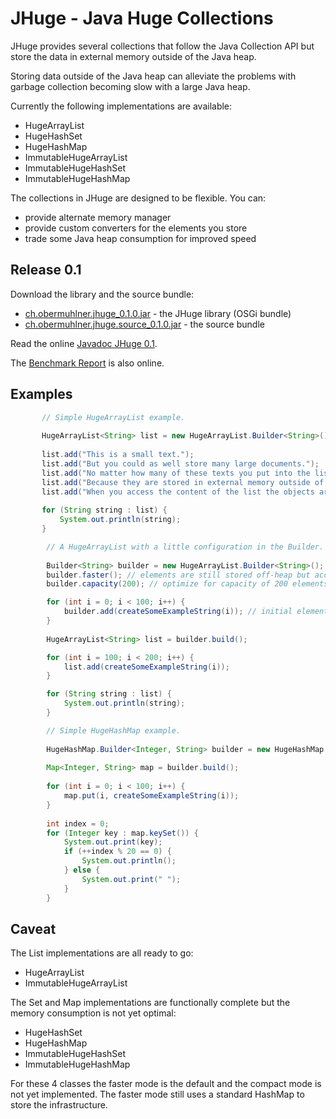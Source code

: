 # JHuge - Java Huge Collections

JHuge provides several collections that follow the Java Collection API but store the data in external memory outside of the Java heap.

Storing data outside of the Java heap can alleviate the problems with garbage collection becoming slow with a large Java heap.

Currently the following implementations are available:
- HugeArrayList
- HugeHashSet
- HugeHashMap
- ImmutableHugeArrayList
- ImmutableHugeHashSet
- ImmutableHugeHashMap

The collections in JHuge are designed to be flexible.
You can:
- provide alternate memory manager
- provide custom converters for the elements you store
- trade some Java heap consumption for improved speed

## Release 0.1

Download the library and the source bundle:
- [ch.obermuhlner.jhuge_0.1.0.jar](http://eobermuhlner.github.com/jhuge/releases/release-0.1/ch.obermuhlner.jhuge_0.1.0.jar) - the JHuge library (OSGi bundle)
- [ch.obermuhlner.jhuge.source_0.1.0.jar](http://eobermuhlner.github.com/jhuge/releases/release-0.1/ch.obermuhlner.jhuge.source_0.1.0.jar) - the source bundle

Read the online [Javadoc JHuge 0.1](http://eobermuhlner.github.com/jhuge/releases/release-0.1/javadoc/).

The [Benchmark Report](http://eobermuhlner.github.com/jhuge/releases/release-0.1/report/) is also online.


## Examples
 
 ```Java
 		// Simple HugeArrayList example.
 		
		HugeArrayList<String> list = new HugeArrayList.Builder<String>().build();
		
		list.add("This is a small text.");
		list.add("But you could as well store many large documents.");
		list.add("No matter how many of these texts you put into the list, the Java heap will never grow.");
		list.add("Because they are stored in external memory outside of the Java heap.");
		list.add("When you access the content of the list the objects are restored and become again available as Java objects.");
		
		for (String string : list) {
			System.out.println(string);
		}
```


```Java
 		// A HugeArrayList with a little configuration in the Builder.
 		
		Builder<String> builder = new HugeArrayList.Builder<String>();
		builder.faster(); // elements are still stored off-heap but access infrastructure is now in Java heap to improve performance
		builder.capacity(200); // optimize for capacity of 200 elements (can still grow)

		for (int i = 0; i < 100; i++) {
			builder.add(createSomeExampleString(i)); // initial elements can be added to the Builder
		}
		
		HugeArrayList<String> list = builder.build();

		for (int i = 100; i < 200; i++) {
			list.add(createSomeExampleString(i));
		}

		for (String string : list) {
			System.out.println(string);
		}
```
 
 
```Java
		// Simple HugeHashMap example.
		
		HugeHashMap.Builder<Integer, String> builder = new HugeHashMap.Builder<Integer, String>();
		
		Map<Integer, String> map = builder.build();
		
		for (int i = 0; i < 100; i++) {
			map.put(i, createSomeExampleString(i));
		}
		
		int index = 0;
		for (Integer key : map.keySet()) {
			System.out.print(key);
			if (++index % 20 == 0) {
				System.out.println();
			} else {
				System.out.print(" ");
			}
		}
```
 
## Caveat

The List implementations are all ready to go: 
- HugeArrayList
- ImmutableHugeArrayList

The Set and Map implementations are functionally complete but the memory consumption is not yet optimal:
- HugeHashSet
- HugeHashMap
- ImmutableHugeHashSet
- ImmutableHugeHashMap

For these 4 classes the faster mode is the default and the compact mode is not yet implemented.
The faster mode still uses a standard HashMap to store the infrastructure.
